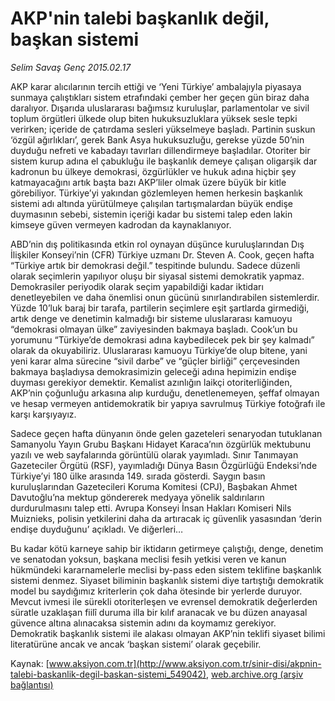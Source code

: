# AKP'nin talebi başkanlık değil, başkan sistemi

*Selim Savaş Genç 2015.02.17*

<div class="pNewsDetailMainContent" itemprop="articleBody">
 <p>
  AKP karar alıcılarının tercih ettiği ve ‘Yeni Türkiye’ ambalajıyla piyasaya sunmaya çalıştıkları sistem etrafındaki çember her geçen gün biraz daha daralıyor. Dışarıda uluslararası bağımsız kuruluşlar, parlamentolar ve sivil toplum örgütleri ülkede olup biten hukuksuzluklara yüksek sesle tepki verirken; içeride de çatırdama sesleri yükselmeye başladı. Partinin suskun ‘özgül ağırlıkları’, gerek Bank Asya hukuksuzluğu, gerekse yüzde 50’nin duyduğu nefreti ve kabadayı tavırları dillendirmeye başladılar. Otoriter bir sistem kurup adına el çabukluğu ile başkanlık demeye çalışan oligarşik dar kadronun bu ülkeye demokrasi, özgürlükler ve hukuk adına hiçbir şey katmayacağını artık başta bazı AKP’liler olmak üzere büyük bir kitle görebiliyor. Türkiye’yi yakından gözlemleyen hemen herkesin başkanlık sistemi adı altında yürütülmeye çalışılan tartışmalardan büyük endişe duymasının sebebi, sistemin içeriği kadar bu sistemi talep eden lakin kimseye güven vermeyen kadrodan da kaynaklanıyor.
 </p>
 <p>
  ABD’nin dış politikasında etkin rol oynayan düşünce kuruluşlarından Dış İlişkiler Konseyi’nin (CFR) Türkiye uzmanı Dr. Steven A. Cook, geçen hafta “Türkiye artık bir demokrasi değil.” tespitinde bulundu. Sadece düzenli olarak seçimlerin yapılıyor oluşu bir siyasal sistemi demokratik yapmaz. Demokrasiler periyodik olarak seçim yapabildiği kadar iktidarı denetleyebilen ve daha önemlisi onun gücünü sınırlandırabilen sistemlerdir. Yüzde 10’luk baraj bir tarafa, partilerin seçimlere eşit şartlarda girmediği, artık denge ve denetimin kalmadığı bir sisteme uluslararası kamuoyu “demokrasi olmayan ülke” zaviyesinden bakmaya başladı. Cook’un bu yorumunu “Türkiye’de demokrasi adına kaybedilecek pek bir şey kalmadı” olarak da okuyabiliriz. Uluslararası kamuoyu Türkiye’de olup bitene, yani yeni karar alma sürecine “sivil darbe” ve “güçler birliği” çerçevesinden bakmaya başladıysa demokrasimizin geleceği adına hepimizin endişe duyması gerekiyor demektir. Kemalist azınlığın laikçi otoriterliğinden, AKP’nin çoğunluğu arkasına alıp kurduğu, denetlenemeyen, şeffaf olmayan ve hesap vermeyen antidemokratik bir yapıya savrulmuş Türkiye fotoğrafı ile karşı karşıyayız.
 </p>
 <p>
  Sadece geçen hafta dünyanın önde gelen gazeteleri senaryodan tutuklanan Samanyolu Yayın Grubu Başkanı Hidayet Karaca’nın özgürlük mektubunu yazılı ve web sayfalarında görüntülü olarak yayımladı. Sınır Tanımayan Gazeteciler Örgütü (RSF), yayımladığı Dünya Basın Özgürlüğü Endeksi’nde Türkiye’yi 180 ülke arasında 149. sırada gösterdi. Saygın basın kuruluşlarından Gazetecileri Koruma Komitesi (CPJ), Başbakan Ahmet Davutoğlu’na mektup göndererek medyaya yönelik saldırıların durdurulmasını talep etti. Avrupa Konseyi İnsan Hakları Komiseri Nils Muiznieks, polisin yetkilerini daha da artıracak iç güvenlik yasasından ‘derin endişe duyduğunu’ açıkladı. Ve diğerleri…
 </p>
 <p>
  Bu kadar kötü karneye sahip bir iktidarın getirmeye çalıştığı, denge, denetim ve senatodan yoksun, başkana meclisi fesih yetkisi veren ve kanun hükmündeki kararnamelerle meclisi by-pass eden sistem teklifine başkanlık sistemi denmez. Siyaset biliminin başkanlık sistemi diye tartıştığı demokratik model bu saydığımız kriterlerin çok daha ötesinde bir yerlerde duruyor. Mevcut ivmesi ile sürekli otoriterleşen ve evrensel demokratik değerlerden süratle uzaklaşan fiilî duruma illa bir kılıf aranacak ve bu düzen anayasal güvence altına alınacaksa sistemin adını da koymamız gerekiyor. Demokratik başkanlık sistemi ile alakası olmayan AKP’nin teklifi siyaset bilimi literatürüne ancak ve ancak ‘başkan sistemi’ olarak geçebilir.
 </p>
</div>


Kaynak: [www.aksiyon.com.tr](http://www.aksiyon.com.tr/sinir-disi/akpnin-talebi-baskanlik-degil-baskan-sistemi_549042), [web.archive.org (arşiv bağlantısı)](http://web.archive.org/web/20150704231244/http://www.aksiyon.com.tr/sinir-disi/akpnin-talebi-baskanlik-degil-baskan-sistemi_549042)
